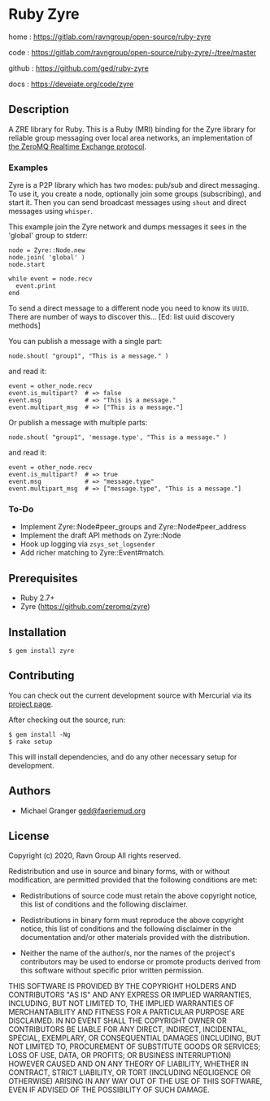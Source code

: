 # Ruby Zyre

home
: https://gitlab.com/ravngroup/open-source/ruby-zyre

code
: https://gitlab.com/ravngroup/open-source/ruby-zyre/-/tree/master

github
: https://github.com/ged/ruby-zyre

docs
: https://deveiate.org/code/zyre


## Description

A ZRE library for Ruby. This is a Ruby (MRI) binding for the Zyre library for
reliable group messaging over local area networks, an implementation of [the ZeroMQ Realtime Exchange protocol][ZRE].


### Examples

Zyre is a P2P library which has two modes: pub/sub and direct messaging. To use it, you create a node, optionally join some groups (subscribing), and start it. Then you can send broadcast messages using `shout` and direct messages using `whisper`.

This example join the Zyre network and dumps messages it sees in the 'global' group to stderr:

    node = Zyre::Node.new
    node.join( 'global' )
    node.start
    
    while event = node.recv
      event.print
    end

To send a direct message to a different node you need to know its `UUID`. There are number of ways to discover this... [Ed: list uuid discovery methods]

You can publish a message with a single part:

    node.shout( "group1", "This is a message." )

and read it:

    event = other_node.recv
    event.is_multipart?  # => false
    event.msg            # => "This is a message."
    event.multipart_msg  # => ["This is a message."]


Or publish a message with multiple parts:

    node.shout( "group1", 'message.type', "This is a message." )

and read it:

    event = other_node.recv
    event.is_multipart?  # => true
    event.msg            # => "message.type"
    event.multipart_msg  # => ["message.type", "This is a message."]


### To-Do

* Implement Zyre::Node#peer_groups and Zyre::Node#peer_address
* Implement the draft API methods on Zyre::Node
* Hook up logging via `zsys_set_logsender`
* Add richer matching to Zyre::Event#match.

## Prerequisites

* Ruby 2.7+
* Zyre (https://github.com/zeromq/zyre)


## Installation

    $ gem install zyre


## Contributing

You can check out the current development source with Mercurial via its
[project page](https://gitlab.com/ravngroup/open-source/ruby-zyre).

After checking out the source, run:

    $ gem install -Ng
    $ rake setup

This will install dependencies, and do any other necessary setup for
development.


## Authors

- Michael Granger <ged@faeriemud.org>


## License

Copyright (c) 2020, Ravn Group
All rights reserved.

Redistribution and use in source and binary forms, with or without
modification, are permitted provided that the following conditions are met:

* Redistributions of source code must retain the above copyright notice,
  this list of conditions and the following disclaimer.

* Redistributions in binary form must reproduce the above copyright notice,
  this list of conditions and the following disclaimer in the documentation
  and/or other materials provided with the distribution.

* Neither the name of the author/s, nor the names of the project's
  contributors may be used to endorse or promote products derived from this
  software without specific prior written permission.

THIS SOFTWARE IS PROVIDED BY THE COPYRIGHT HOLDERS AND CONTRIBUTORS "AS IS"
AND ANY EXPRESS OR IMPLIED WARRANTIES, INCLUDING, BUT NOT LIMITED TO, THE
IMPLIED WARRANTIES OF MERCHANTABILITY AND FITNESS FOR A PARTICULAR PURPOSE ARE
DISCLAIMED. IN NO EVENT SHALL THE COPYRIGHT OWNER OR CONTRIBUTORS BE LIABLE
FOR ANY DIRECT, INDIRECT, INCIDENTAL, SPECIAL, EXEMPLARY, OR CONSEQUENTIAL
DAMAGES (INCLUDING, BUT NOT LIMITED TO, PROCUREMENT OF SUBSTITUTE GOODS OR
SERVICES; LOSS OF USE, DATA, OR PROFITS; OR BUSINESS INTERRUPTION) HOWEVER
CAUSED AND ON ANY THEORY OF LIABILITY, WHETHER IN CONTRACT, STRICT LIABILITY,
OR TORT (INCLUDING NEGLIGENCE OR OTHERWISE) ARISING IN ANY WAY OUT OF THE USE
OF THIS SOFTWARE, EVEN IF ADVISED OF THE POSSIBILITY OF SUCH DAMAGE.


[ZRE]: https://rfc.zeromq.org/spec/36/


